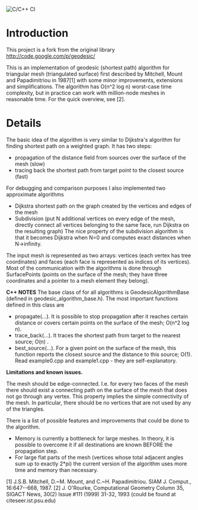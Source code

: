 ![C/C++ CI](https://github.com/mojocorp/geodesic/workflows/C/C++%20CI/badge.svg?branch=master)

# Introduction

This project is a fork from the original library http://code.google.com/p/geodesic/

This is an implementation of geodesic (shortest path) algorithm for triangular mesh (triangulated surface) first described by Mitchell, Mount and Papadimitriou in 1987[1] with some minor improvements, extensions and simplifications. The algorithm has O(n^2 log n) worst-case time complexity, but in practice can work with million-node meshes in reasonable time. For the quick overview, see [2].

# Details

The basic idea of the algorithm is very similar to Dijkstra's algorithm for finding shortest path on a weighted graph. It has two steps: 
- propagation of the distance field from sources over the surface of the mesh (slow)
- tracing back the shortest path from target point to the closest source (fast)

For debugging and comparison purposes I also implemented two approximate algorithms
- Dijkstra shortest path on the graph created by the vertices and edges of the mesh
- Subdivision (put N additional vertices on every edge of the mesh, directly connect all vertices belonging to the same face, run Dijkstra on the resulting graph)
The nice property of the subdivision algorithm is that it becomes Dijkstra when N=0 and computes exact distances when N->infinity.

The input mesh is represented as two arrays: vertices (each vertex has tree coordinates) and faces (each face is represented as indices of its vertices). Most of the communication with the algorithms is done through SurfacePoints (points on the surface of the mesh; they have three coordinates and a pointer to a mesh element they belong).

**C++ NOTES**
The base class of for all algorithms is GeodesicAlgorithmBase (defined in geodesic_algorithm_base.h). The most important functions defined in this class are
- propagate(...). It is possible to stop propagation after it reaches certain distance or covers certain points on the surface of the mesh; O(n^2 log n).
- trace_back(...). It traces the shortest path from target to the nearest source; O(n) .
- best_source(...). For a given point on the surface of the mesh, this function reports the closest source and the distance to this source; O(1).
Read example0.cpp and example1.cpp - they are self-explanatory.

**Limitations and known issues.**

The mesh should be edge-connected. I.e. for every two faces of the mesh there should exist a connecting path on the surface of the mesh that does not go through any vertex. This property implies the simple connectivity of the mesh. In particular, there should be no vertices that are not used by any of the triangles.

There is a list of possible features and improvements that could be done to the algorithm. 
- Memory is currently a bottleneck for large meshes. In theory, it is possible to overcome it if all destinations are known BEFORE the propagation step.
- For large flat parts of the mesh (vertices whose total adjacent angles sum up to exactly 2*pi) the current version of the algorithm uses more time and memory than necessary.

[1] J.S.B. Mitchell, D.~M. Mount, and C.~H. Papadimitriou. SIAM J. Comput., 16:647--668, 1987. 
[2] J. O'Rourke, Computational Geometry Column 35, SIGACT News, 30(2) Issue #111 (1999) 31-32, 1993 (could be found at citeseer.ist.psu.edu)

